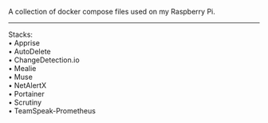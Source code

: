 A collection of docker compose files used on my Raspberry Pi.

---

Stacks:<br/>
• Apprise<br/>
• AutoDelete<br/>
• ChangeDetection.io<br/>
• Mealie<br/>
• Muse<br/>
• NetAlertX<br/>
• Portainer<br/>
• Scrutiny<br/>
• TeamSpeak-Prometheus<br/>
